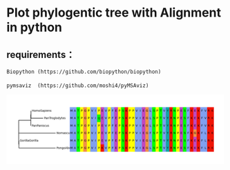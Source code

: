 # Plot phylogentic tree with Alignment in python 

## requirements：
    Biopython (https://github.com/biopython/biopython)
    
    pymsaviz  (https://github.com/moshi4/pyMSAviz)
    
![Image text](https://github.com/zardda/Plot-phylogenetic-tree-and-Alignment-in-python/blob/main/example.png)
    
